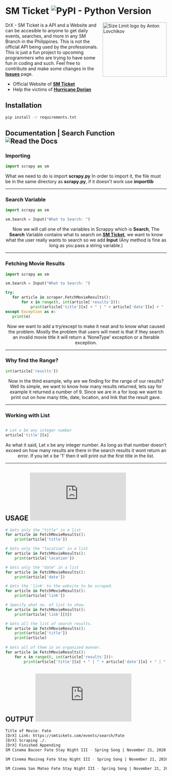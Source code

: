 # SM Ticket <img alt="PyPI - Python Version" src="https://img.shields.io/pypi/pyversions/Django">

<img src="https://sa.kapamilya.com/absnews/abscbnnews/media/2019/business/06/26/20190626-sm-cinema.jpg?ext=.jpg" align="right"
     alt="Size Limit logo by Anton Lovchikov" width="200" height="170">

DrX - SM Ticket is a API and a Website and can be accesible to anyone to get daily events, searches, and more in any SM Branch in the Philippines. This is not the official API being used by the professionals. This is just a fun project to upcoming programmers who are
trying to have some fun in coding and such. Feel free to contribute and make some changes in the **<a href="https://github.com/Dichill/drx-smticket/issues">Issues</a>** page.

* Official Website of **<a href="https://smtickets.com/">SM Ticket</a>**
* Help the victims of **<a href="https://www.nbcnews.com/better/lifestyle/how-help-victims-hurricane-dorian-ncna1050851#:~:text=You%20can%20make%20a%20donation,phone%20bill%2C%20Cooper%20says).">Hurricane Dorian</a>**

## Installation
```bash
pip install -r requirements.txt
```

## Documentation | Search Function <img alt="Read the Docs" src="https://img.shields.io/readthedocs/pip">

### Importing
```python
import scrapy as sm 
```
<p style="text-align=center;">What we need to do is import <strong>scrapy.py</strong> In order to import it, the file must be in the same directory as <strong>scrapy.py</strong>, if it doesn't work use <strong>importlib</strong></p>

<hr>

### Search Variable
```python
import scrapy as sm

sm.Search = Input("What to Search: ")
```
<p style="text-align:center;">Now we will call one of the variables in Scrappy which is <strong>Search</strong>, The <strong>Search</strong> Variable contains what to search on 
     <strong><a href="https://smticket.com/">SM Ticket</a></strong>, we want to know what the user really wants to search so we add <strong>Input</strong> <italic>(Any method is fine as long as you pass a string variable.)</italic></p>
     
<hr>

### Fetching Movie Results
 ```python
import scrapy as sm

sm.Search = Input("What to Search: ")

try:
    for article in scraper.FetchMovieResults():
        for x in range(0, int(article['results'])):
            print(article['title'][x] + " | " + article['date'][x] + " | " + article['location'][x] + " | " + article['link'][x] + "\n")
except Exception as e:
    print(e)
```
<p style="text-align:center;">Now we want to add a try/except to make it neat and to know what caused the problem. Mostly the problem that users will meet is that
if they search an invalid movie title it will return a 'NoneType' exception or a Iterable exception.</p>

<hr>

### Why find the Range?
```python
int(article['results'])
```
<p style="text-align:center;">Now in the third example, why are we finding for the range of our results? Well its simple, we want to know how many results returned, lets say for example it returned a number of 9. Since we are in a for loop we want to print out on how many title, date, location, and link that the result gave.</p>

<hr>

### Working with List
```python

# Let x be any integer number
article['title'][x]
```
<p style="text-align:center;">As what it said, Let x be any integer number. As long as that number doesn't exceed on how many results are there in the search results it wont return an error. If you let x be '1' then it will print out the first title in the list.</p>

<hr>

## USAGE [![Run on Repl.it](https://repl.it/badge/github/plibither8/2048.cpp)](https://repl.it/@Dichill/DrX-SMTicket)
```python
# Gets only the "title" in a list
for article in FetchMovieResults():
    print(article['title'])

# Gets only the "location" in a list
for article in FetchMovieResults():
    print(article['location'])

# Gets only the "date" in a list
for article in FetchMovieResults():
    print(article['date'])

# Gets the 'link' to the website to be scraped.
for article in FetchMovieResults():
    print(article['link'])

# Specify what no. of list to show.
for article in FetchMovieResults():
    print(article['link'][0])

# Gets all the list of search results.
for article in FetchMovieResults():
    print(article['title'])
    print(article)
    
# Gets all of them in an organized manner.
for article in FetchMovieResults():
    for x in range(0, int(article['results'])):
        print(article['title'][x] + " | " + article['date'][x] + " | " + article['location'][x] + " | " + article['link'][x] + "\n")
```
## OUTPUT [![Run on Repl.it](https://repl.it/badge/github/plibither8/2048.cpp)](https://repl.it/@Dichill/DrX-SMTicket)
```bash
Title of Movie: Fate
[DrX] Link: https://smtickets.com/events/search/Fate
[DrX] Scraping ./.
[DrX] Finished Appending
SM Cinema Bacoor Fate Stay Night III - Spring Song | November 21, 2020 | SM CINEMA - BACOOR | https://smtickets.com/events/view/9470

SM Cinema Masinag Fate Stay Night III - Spring Song | November 21, 2020 | SM CINEMA - MASINAG | https://smtickets.com/events/view/9471

SM Cinema San Mateo Fate Stay Night III - Spring Song | November 21, 2020 | SM CINEMA - SAN MATEO | https://smtickets.com/events/view/9472
```
